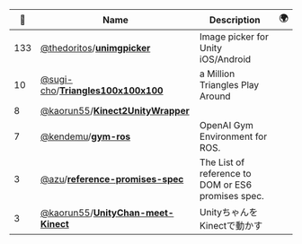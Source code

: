|:star2: | Name | Description | 🌍|
|---|---|---|---|
|133|[@thedoritos](https://github.com/thedoritos)/[**unimgpicker**](https://github.com/thedoritos/unimgpicker)|Image picker for Unity iOS/Android||
|10|[@sugi-cho](https://github.com/sugi-cho)/[**Triangles100x100x100**](https://github.com/sugi-cho/Triangles100x100x100)|a Million Triangles Play Around||
|8|[@kaorun55](https://github.com/kaorun55)/[**Kinect2UnityWrapper**](https://github.com/kaorun55/Kinect2UnityWrapper)|||
|7|[@kendemu](https://github.com/kendemu)/[**gym-ros**](https://github.com/kendemu/gym-ros)|OpenAI Gym Environment for ROS.||
|3|[@azu](https://github.com/azu)/[**reference-promises-spec**](https://github.com/azu/reference-promises-spec)|The List of reference to DOM or ES6 promises spec.||
|3|[@kaorun55](https://github.com/kaorun55)/[**UnityChan-meet-Kinect**](https://github.com/kaorun55/UnityChan-meet-Kinect)|UnityちゃんをKinectで動かす||

